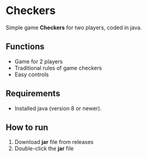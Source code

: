 # Checkers

Simple game **Checkers** for two players, coded in java.

## Functions

- Game for 2 players
- Traditional rules of game checkers
- Easy controls

## Requirements

- Installed java (version 8 or newer).

## How to run

1. Download **jar** file from releases
2. Double-click the **jar** file

